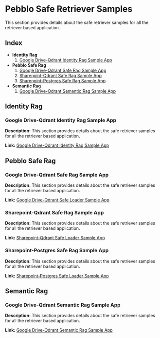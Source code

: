 # Pebblo Safe Retriever Samples

This section provides details about the safe retriever samples for all the retriever based application.

## Index

- **Identity Rag**
    1. [Google Drive-Qdrant Identity Rag Sample App](#google-drive-qdrant-identity-rag-sample-app)
- **Pebblo Safe Rag**
    1. [Google Drive-Qdrant Safe Rag Sample App](#google-drive-qdrant-safe-rag-sample-app)
    2. [Sharepoint-Qdrant Safe Rag Sample App](#sharepoint-qdrant-safe-rag-sample-app)
    3. [Sharepoint-Postgres Safe Rag Sample App](#sharepoint-postgres-safe-rag-sample-app)
- **Semantic Rag**
    1. [Google Drive-Qdrant Semantic Rag Sample App](#google-drive-qdrant-semantic-rag-sample-app)

## Identity Rag

### Google Drive-Qdrant Identity Rag Sample App

**Description:**
This section provides details about the safe retriever samples for all the retriever based application.

**Link:**
[Google Drive-Qdrant Identity Rag Sample App](https://github.com/daxa-ai/pebblo/tree/main/pebblo_saferetriever/langchain/identity-rag/googledrive-qdrant)

## Pebblo Safe Rag

### Google Drive-Qdrant Safe Rag Sample App

**Description:**
This section provides details about the safe retriever samples for all the retriever based application.

**Link:**
[Google Drive-Qdrant Safe Loader Sample App](https://github.com/daxa-ai/pebblo/tree/main/pebblo_saferetriever/langchain/pebblo-saferag/googledrive-qdrant)

### Sharepoint-Qdrant Safe Rag Sample App

**Description:**
This section provides details about the safe retriever samples for all the retriever based application.

**Link:**
[Sharepoint-Qdrant Safe Loader Sample App](https://github.com/daxa-ai/pebblo/tree/main/pebblo_saferetriever/langchain/pebblo-saferag/sharepoint-qdrant)

### Sharepoint-Postgres Safe Rag Sample App

**Description:**
This section provides details about the safe retriever samples for all the retriever based application.

**Link:**
[Sharepoint-Postgres Safe Loader Sample App](https://github.com/daxa-ai/pebblo/tree/main/pebblo_saferetriever/langchain/pebblo-saferag/sharepoint-postgres)

## Semantic Rag

### Google Drive-Qdrant Semantic Rag Sample App

**Description:**
This section provides details about the safe retriever samples for all the retriever based application.

**Link:**
[Google Drive-Qdrant Semantic Rag Sample App](https://github.com/daxa-ai/pebblo/tree/main/pebblo_saferetriever/langchain/semantic-rag/googledrive-qdrant)